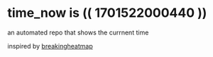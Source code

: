 # time_now is (( 1701522000440 ))

an automated repo that shows the currnent time

inspired by [breakingheatmap](https://github.com/breakingheatmap/breakingheatmap)